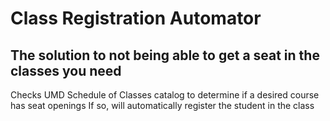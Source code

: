 # Class Registration Automator
## The solution to not being able to get a seat in the classes you need
Checks UMD Schedule of Classes catalog to determine if a desired course has seat openings
If so, will automatically register the student in the class
